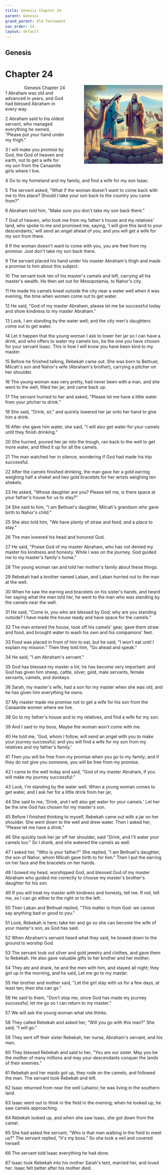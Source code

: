 ```yaml
---
title: Genesis Chapter 24
parent: Genesis
grand_parent: Old Testament
nav_order: 24
layout: default
---
```


## Genesis

# Chapter 24

<div style="clear: both; text-align: right;">
    <div style="max-width: 50%; height: auto; float: right; margin: 0 0 10px 10px; padding-left: 10%;">
        <img src="/assets/Image/Genesis/500/24.jpg" alt="Genesis Chapter 24" class="chapter-image">
    </div>
    <figcaption style="font-size: 14px; text-align: right;">Genesis Chapter 24</figcaption>
</div>
1 Abraham was old and advanced in years, and God had blessed Abraham in every way.

2 Abraham said to his oldest servant, who managed everything he owned, "Please put your hand under my thigh."

3 I will make you promise by God, the God of heaven and earth, not to get a wife for my son from the Canaanite girls where I live.

4 Go to my homeland and my family, and find a wife for my son Isaac.

5 The servant asked, "What if the woman doesn't want to come back with me to this place? Should I take your son back to the country you came from?"

6 Abraham told him, "Make sure you don't take my son back there."

7 God of heaven, who took me from my father's house and my relatives' land, who spoke to me and promised me, saying, 'I will give this land to your descendants,' will send an angel ahead of you, and you will get a wife for my son from there.

8 If the woman doesn't want to come with you, you are free from my promise. Just don't take my son back there.

9 The servant placed his hand under his master Abraham's thigh and made a promise to him about this subject.

10 The servant took ten of his master's camels and left, carrying all his master's wealth. He then set out for Mesopotamia, to Nahor's city.

11 He made his camels kneel outside the city near a water well when it was evening, the time when women come out to get water.

12 He said, "God of my master Abraham, please let me be successful today and show kindness to my master Abraham."

13 Look, I am standing by the water well; and the city men's daughters come out to get water.

14 Let it happen that the young woman I ask to lower her jar so I can have a drink, and who offers to water my camels too, be the one you have chosen for your servant Isaac. This is how I will know you have been kind to my master.

15 Before he finished talking, Rebekah came out. She was born to Bethuel, Milcah's son and Nahor's wife (Abraham's brother), carrying a pitcher on her shoulder.

16 The young woman was very pretty, had never been with a man, and she went to the well, filled her jar, and came back up.

17 The servant hurried to her and asked, "Please let me have a little water from your pitcher to drink."

18 She said, "Drink, sir," and quickly lowered her jar onto her hand to give him a drink.

19 After she gave him water, she said, "I will also get water for your camels until they finish drinking."

20 She hurried, poured her jar into the trough, ran back to the well to get more water, and filled it up for all the camels.

21 The man watched her in silence, wondering if God had made his trip successful.

22 After the camels finished drinking, the man gave her a gold earring weighing half a shekel and two gold bracelets for her wrists weighing ten shekels.

23 He asked, "Whose daughter are you? Please tell me, is there space at your father's house for us to stay?"

24 She said to him, "I am Bethuel's daughter, Milcah's grandson who gave birth to Nahor's child."

25 She also told him, "We have plenty of straw and feed, and a place to stay."

26 The man lowered his head and honored God.

27 He said, "Praise God of my master Abraham, who has not denied my master his kindness and honesty. While I was on the journey, God guided me to my master's family's home."

28 The young woman ran and told her mother's family about these things.

29 Rebekah had a brother named Laban, and Laban hurried out to the man at the well.

30 When he saw the earring and bracelets on his sister's hands, and heard her saying what the man told her, he went to the man who was standing by the camels near the well.

31 He said, "Come in, you who are blessed by God; why are you standing outside? I have made the house ready and have space for the camels."

32 The man entered the house, took off his camels' gear, gave them straw and food, and brought water to wash his own and his companions' feet.

33 Food was placed in front of him to eat, but he said, "I won't eat until I explain my mission." Then they told him, "Go ahead and speak."

34 He said, "I am Abraham's servant."

35 God has blessed my master a lot; he has become very important: and God has given him sheep, cattle, silver, gold, male servants, female servants, camels, and donkeys.

36 Sarah, my master's wife, had a son for my master when she was old, and he has given him everything he owns.

37 My master made me promise not to get a wife for his son from the Canaanite women where we live.

38 Go to my father's house and to my relatives, and find a wife for my son.

39 And I said to my boss, Maybe the woman won't come with me.

40 He told me, 'God, whom I follow, will send an angel with you to make your journey successful; and you will find a wife for my son from my relatives and my father's family.'

41 Then you will be free from my promise when you go to my family; and if they do not give you someone, you will be free from my promise.

42 I came to the well today and said, "God of my master Abraham, if you will make my journey successful:"

43 Look, I'm standing by the water well. When a young woman comes to get water, and I ask her for a little drink from her jar,

44 She said to me, 'Drink, and I will also get water for your camels.' Let her be the one God has chosen for my master's son.

45 Before I finished thinking to myself, Rebekah came out with a jar on her shoulder. She went down to the well and drew water. Then I asked her, "Please let me have a drink."

46 She quickly took her jar off her shoulder, said "Drink, and I'll water your camels too." So I drank, and she watered the camels as well.

47 I asked her, "Who is your father?" She replied, "I am Bethuel's daughter, the son of Nahor, whom Milcah gave birth to for him." Then I put the earring on her face and the bracelets on her hands.

48 I bowed my head, worshipped God, and blessed God of my master Abraham who guided me correctly to choose my master's brother's daughter for his son.

49 If you will treat my master with kindness and honesty, tell me. If not, tell me, so I can go either to the right or to the left.

50 Then Laban and Bethuel replied, "This matter is from God: we cannot say anything bad or good to you."

51 Look, Rebekah is here; take her and go so she can become the wife of your master's son, as God has said.

52 When Abraham's servant heard what they said, he bowed down to the ground to worship God.

53 The servant took out silver and gold jewelry and clothes, and gave them to Rebekah. He also gave valuable gifts to her brother and her mother.

54 They ate and drank, he and the men with him, and stayed all night; they got up in the morning, and he said, Let me go to my master.

55 Her brother and mother said, "Let the girl stay with us for a few days, at least ten; then she can go."

56 He said to them, "Don't stop me, since God has made my journey successful; let me go so I can return to my master."

57 We will ask the young woman what she thinks.

58 They called Rebekah and asked her, "Will you go with this man?" She said, "I will go."

59 They sent off their sister Rebekah, her nurse, Abraham's servant, and his men.

60 They blessed Rebekah and said to her, "You are our sister. May you be the mother of many millions and may your descendants conquer the lands of their enemies."

61 Rebekah and her maids got up, they rode on the camels, and followed the man. The servant took Rebekah and left.

62 Isaac returned from near the well Lahairoi; he was living in the southern land.

63 Isaac went out to think in the field in the evening; when he looked up, he saw camels approaching.

64 Rebekah looked up, and when she saw Isaac, she got down from the camel.

65 She had asked the servant, "Who is that man walking in the field to meet us?" The servant replied, "It's my boss." So she took a veil and covered herself.

66 The servant told Isaac everything he had done.

67 Isaac took Rebekah into his mother Sarah's tent, married her, and loved her. Isaac felt better after his mother died.


